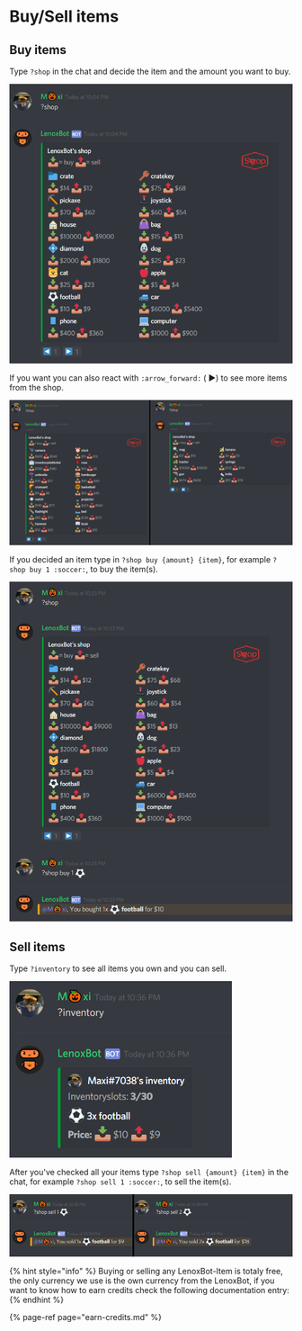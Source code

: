 # Buy/Sell items

## Buy items

Type `?shop` in the chat and decide the item and the amount you want to buy.

![?shop Command](../.gitbook/assets/screenshot_1%20%281%29.png)

If you want you can also react with `:arrow_forward:` \( ▶\) to see more items from the shop.

![The second and third shop page.](../.gitbook/assets/unbenannt.png)

If you decided an item type in  `?shop buy {amount} {item}`, for example `?shop buy 1 :soccer:`, to buy the item\(s\).

![?shop buy {amount} {item}](../.gitbook/assets/screenshot_4.png)



## Sell items

Type `?inventory` to see all items you own and you can sell.

![?inventory](../.gitbook/assets/screenshot_6.png)

After you've checked all your items type `?shop sell {amount} {item}` in the chat, for example `?shop sell 1 :soccer:`, to sell the item\(s\).

![Selled 1 and 2 items.](../.gitbook/assets/unbenannt2.png)



{% hint style="info" %}
Buying or selling any LenoxBot-Item is totaly free, the only currency we use is the own currency from the LenoxBot, if you want to know how to earn credits check the following documentation entry:
{% endhint %}

{% page-ref page="earn-credits.md" %}



